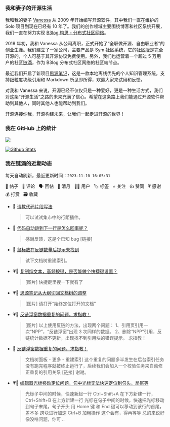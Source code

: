 ### 我和妻子的开源生活

我和我的妻子 [Vanessa](https://github.com/Vanessa219) 从 2009 年开始编写开源软件，其中我们一直在维护的 Solo 项目到现在已经有 10 年了。我们的创作领域主要围绕博客和社区系统开展，我们一直在努力实现 [B3log 构思 - 分布式社区网络](https://ld246.com/article/1546941897596)。

2018 年初，我和 Vanessa 从公司离职，正式开始了“全职做开源、自由职业者”的创业生涯。我们建立了一家公司，主要产品是 Sym 社区系统，它的[社区版](https://github.com/88250/symphony)是完全开源的，个人可基于其开源协议免费使用。另外，我们也运营着一个超过 5 万用户的社区[链滴](https://ld246.com)，作为 B3log 分布式社区网络的社区端节点。

最近我们开启了新项目[思源笔记](https://github.com/siyuan-note/siyuan)，这是一款本地离线优先的个人知识管理系统，支持细粒度块级引用和 Markdown 所见即所得，欢迎大家来试用和反馈。

对我和 Vanessa 来说，开源已经不仅仅只是一种爱好，更是一种生活方式，我们对这条“开源生活”之路的未来充满了信心。希望在这条路上我们能通过开源软件帮助到其他人，同时其他人也能帮助到我们。

开源连接你我，开源构建未来，让我们一起走进开源的世界！

### 我在 GitHub 上的统计

<a title="Hits" target="_blank" href="https://github.com/88250/88250"><img src="https://hits.b3log.org/88250/88250.svg"></a>

[![Github Stats](https://github-readme-stats.vercel.app/api?username=88250&theme=tokyonight&show_icons=true)](https://github.com/88250)

<!--events start -->

### 我在链滴的近期动态

每天自动刷新，最近更新时间：`2023-11-10 16:05:31`

📝 帖子 &nbsp; 💬 评论 &nbsp; 🗣 回帖 &nbsp; 🌙 清月 &nbsp; 👨‍💻 用户 &nbsp; 🏷️ 标签 &nbsp; ⭐️ 关注 &nbsp; 👍 赞同 &nbsp; 💗 感谢 &nbsp; 💰 打赏 &nbsp; 🗃 收藏

* 💬 [请教代码片段写法](https://ld246.com/article/1699592773049/comment/1699601343549#comments)

  > 可以试试集市中的行距插件。
* 💬 [代码自动跳到下一行是怎么回事呢？](https://ld246.com/article/1699598906988/comment/1699601290440#comments)

  > 感谢反馈，这是个已知 bug [链接]
* 💬 [鼠标放在反链数量后提示未找到](https://ld246.com/article/1699590397042/comment/1699591961884#comments)

  > 试下文档树重建索引。
* 💗💬 [复制纯文本，高频按键，是否能做个快捷键设置？](https://ld246.com/article/1699581656656/comment/1699581847535#comments)

  > [图片] 快捷键里搜一下就有了
* 💗💬 [思源笔记从大纲切回文档树的调整](https://ld246.com/article/1699579122127/comment/1699580873163#comments)

  > [图片] 请打开“始终定位打开的文档”
* 💗📝 [反链浮窗数据重复的问题，求指教！](https://ld246.com/article/1699550097967)

  > [图片] 以上使用反链的方法，出现两个问题： 1、引用页引用一次“NPP”，“反链浮窗”出现 3 次同样的数据。 2、删除“NPP”引用，反链统计数据不更新，出现找不到引用块的错误提示。 求指教！
* 💬 [反链浮窗数据重复的问题，求指教！](https://ld246.com/article/1699550097967/comment/1699571995523#comments)

  > 文档树面板 - 更多 - 重建索引 这个重复的问题多半发生在后台索引任务没有跑完程序就被终止运行了，后续我们会加入一个校验任务来自动修正重复的引用关系 [链接] 谢谢。
* 💗💬 [编辑器光标移动定位问题，句中光标无法快速定位到句头，局尾等](https://ld246.com/article/1699535411493/comment/1699535661397#comments)

  > 光标子中间的时候，快速新起一行 Ctrl+Shift+A 在下方新建一行，Ctrl+Shift+B 在上方新建一行 光标在句子中间的时候，快速把光标移动到句子末尾，句子开头 用 Home 键 和 End 键可以移动到该行的首尾，差不多 跨块进行加速 Ctrl+B 加粗操作 这个会有，得再等等 总的来说好像没啥问题，你可 ..


<!--events end -->

